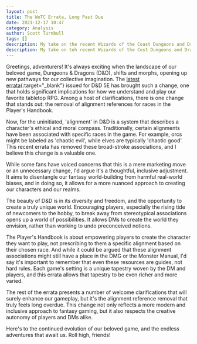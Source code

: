 ```yaml
---
layout: post
title: The WoTC Errata, Long Past Due
date: 2021-12-17 10:47
category: Analysis
author: Scott Turnbull
tags: []
description: My take on the recent Wizards of the Coast Dungeons and Dragons 5e errata.
description: My take on teh recent Wizards of the Cost Dungeons and Dragons 5e errata.
---
```


Greetings, adventurers! It's always exciting when the landscape of our beloved game, Dungeons & Dragons (D&D), shifts and morphs, opening up new pathways for our collective imagination. The [latest errata](https://media.wizards.com/2020/dnd/downloads/PH-Errata.pdf){:target="_blank"} issued for D&D 5E has brought such a change, one that holds significant implications for how we understand and play our favorite tabletop RPG. Among a host of clarifications, there is one change that stands out: the removal of alignment references for races in the Player's Handbook.

Now, for the uninitiated, 'alignment' in D&D is a system that describes a character's ethical and moral compass. Traditionally, certain alignments have been associated with specific races in the game. For example, orcs might be labeled as 'chaotic evil', while elves are typically 'chaotic good'. This recent errata has removed these broad-stroke associations, and I believe this change is a valuable one.

While some fans have voiced concerns that this is a mere marketing move or an unnecessary change, I'd argue it's a thoughtful, inclusive adjustment. It aims to disentangle our fantasy world-building from harmful real-world biases, and in doing so, it allows for a more nuanced approach to creating our characters and our realms.

The beauty of D&D is in its diversity and freedom, and the opportunity to create a truly unique world. Encouraging players, especially the rising tide of newcomers to the hobby, to break away from stereotypical associations opens up a world of possibilities. It allows DMs to create the world they envision, rather than working to undo preconceived notions.

The Player's Handbook is about empowering players to create the character they want to play, not prescribing to them a specific alignment based on their chosen race. And while it could be argued that these alignment associations might still have a place in the DMG or the Monster Manual, I'd say it's important to remember that even these resources are guides, not hard rules. Each game's setting is a unique tapestry woven by the DM and players, and this errata allows that tapestry to be even richer and more varied.

The rest of the errata presents a number of welcome clarifications that will surely enhance our gameplay, but it's the alignment reference removal that truly feels long overdue. This change not only reflects a more modern and inclusive approach to fantasy gaming, but it also respects the creative autonomy of players and DMs alike.

Here's to the continued evolution of our beloved game, and the endless adventures that await us. Roll high, friends!